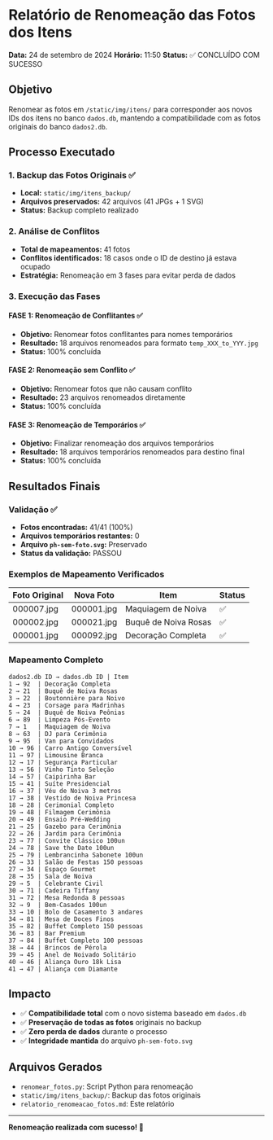 # Relatório de Renomeação das Fotos dos Itens

**Data:** 24 de setembro de 2024
**Horário:** 11:50
**Status:** ✅ CONCLUÍDO COM SUCESSO

## Objetivo
Renomear as fotos em `/static/img/itens/` para corresponder aos novos IDs dos itens no banco `dados.db`, mantendo a compatibilidade com as fotos originais do banco `dados2.db`.

## Processo Executado

### 1. Backup das Fotos Originais ✅
- **Local:** `static/img/itens_backup/`
- **Arquivos preservados:** 42 arquivos (41 JPGs + 1 SVG)
- **Status:** Backup completo realizado

### 2. Análise de Conflitos
- **Total de mapeamentos:** 41 fotos
- **Conflitos identificados:** 18 casos onde o ID de destino já estava ocupado
- **Estratégia:** Renomeação em 3 fases para evitar perda de dados

### 3. Execução das Fases

#### FASE 1: Renomeação de Conflitantes ✅
- **Objetivo:** Renomear fotos conflitantes para nomes temporários
- **Resultado:** 18 arquivos renomeados para formato `temp_XXX_to_YYY.jpg`
- **Status:** 100% concluída

#### FASE 2: Renomeação sem Conflito ✅
- **Objetivo:** Renomear fotos que não causam conflito
- **Resultado:** 23 arquivos renomeados diretamente
- **Status:** 100% concluída

#### FASE 3: Renomeação de Temporários ✅
- **Objetivo:** Finalizar renomeação dos arquivos temporários
- **Resultado:** 18 arquivos temporários renomeados para destino final
- **Status:** 100% concluída

## Resultados Finais

### Validação ✅
- **Fotos encontradas:** 41/41 (100%)
- **Arquivos temporários restantes:** 0
- **Arquivo `ph-sem-foto.svg`:** Preservado
- **Status da validação:** PASSOU

### Exemplos de Mapeamento Verificados
| Foto Original | Nova Foto | Item | Status |
|--------------|-----------|------|--------|
| 000007.jpg | 000001.jpg | Maquiagem de Noiva | ✅ |
| 000002.jpg | 000021.jpg | Buquê de Noiva Rosas | ✅ |
| 000001.jpg | 000092.jpg | Decoração Completa | ✅ |

### Mapeamento Completo
```
dados2.db ID → dados.db ID | Item
1 → 92  | Decoração Completa
2 → 21  | Buquê de Noiva Rosas
3 → 22  | Boutonnière para Noivo
4 → 23  | Corsage para Madrinhas
5 → 24  | Buquê de Noiva Peônias
6 → 89  | Limpeza Pós-Evento
7 → 1   | Maquiagem de Noiva
8 → 63  | DJ para Cerimônia
9 → 95  | Van para Convidados
10 → 96 | Carro Antigo Conversível
11 → 97 | Limousine Branca
12 → 17 | Segurança Particular
13 → 56 | Vinho Tinto Seleção
14 → 57 | Caipirinha Bar
15 → 41 | Suíte Presidencial
16 → 37 | Véu de Noiva 3 metros
17 → 38 | Vestido de Noiva Princesa
18 → 28 | Cerimonial Completo
19 → 48 | Filmagem Cerimônia
20 → 49 | Ensaio Pré-Wedding
21 → 25 | Gazebo para Cerimônia
22 → 26 | Jardim para Cerimônia
23 → 77 | Convite Clássico 100un
24 → 78 | Save the Date 100un
25 → 79 | Lembrancinha Sabonete 100un
26 → 33 | Salão de Festas 150 pessoas
27 → 34 | Espaço Gourmet
28 → 35 | Sala de Noiva
29 → 5  | Celebrante Civil
30 → 71 | Cadeira Tiffany
31 → 72 | Mesa Redonda 8 pessoas
32 → 9  | Bem-Casados 100un
33 → 10 | Bolo de Casamento 3 andares
34 → 81 | Mesa de Doces Finos
35 → 82 | Buffet Completo 150 pessoas
36 → 83 | Bar Premium
37 → 84 | Buffet Completo 100 pessoas
38 → 44 | Brincos de Pérola
39 → 45 | Anel de Noivado Solitário
40 → 46 | Aliança Ouro 18k Lisa
41 → 47 | Aliança com Diamante
```

## Impacto
- ✅ **Compatibilidade total** com o novo sistema baseado em `dados.db`
- ✅ **Preservação de todas as fotos** originais no backup
- ✅ **Zero perda de dados** durante o processo
- ✅ **Integridade mantida** do arquivo `ph-sem-foto.svg`

## Arquivos Gerados
- `renomear_fotos.py`: Script Python para renomeação
- `static/img/itens_backup/`: Backup das fotos originais
- `relatorio_renomeacao_fotos.md`: Este relatório

---
**Renomeação realizada com sucesso! 🎉**